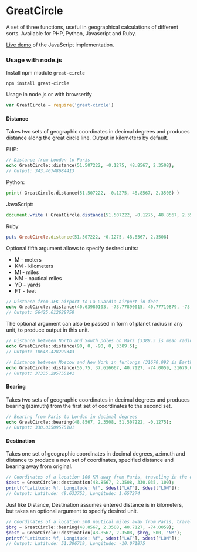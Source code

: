 GreatCircle
===========
A set of three functions, useful in geographical calculations of different sorts. Available for PHP, Python, Javascript and Ruby.

[Live demo](http://mw.gg/gc/) of the JavaScript implementation.

### Usage with node.js
Install npm module `great-circle`
```
npm install great-circle
```
Usage in node.js or with browserify
```javascript
var GreatCircle = require('great-circle')
```
#### Distance
Takes two sets of geographic coordinates in decimal degrees and produces distance along the great circle line. Output in kilometers by default.

PHP:
```php
// Distance from London to Paris
echo GreatCircle::distance(51.507222, -0.1275, 48.8567, 2.3508);
// Output: 343.46748684413
```
Python:
```python
print( GreatCircle.distance(51.507222, -0.1275, 48.8567, 2.3508) )
```
JavaScript:
```javascript
document.write ( GreatCircle.distance(51.507222, -0.1275, 48.8567, 2.3508) );
```
Ruby
```ruby
puts GreatCircle.distance(51.507222, -0.1275, 48.8567, 2.3508)
```
Optional fifth argument allows to specify desired units:
* M - meters
* KM - kilometers
* MI - miles
* NM - nautical miles
* YD - yards
* FT - feet

```php
// Distance from JFK airport to La Guardia airport in feet
echo GreatCircle::distance(40.63980103, -73.77890015, 40.77719879, -73.87259674, "FT");
// Output: 56425.612628758
```
The optional argument can also be passed in form of planet radius in any unit, to produce output in this unit.
```php
// Distance between North and South poles on Mars (3389.5 is mean radius of Mars in kilometers)
echo GreatCircle::distance(90, 0, -90, 0, 3389.5);
// Output: 10648.428299343
```
```php
// Distance between Moscow and New York in furlongs (31670.092 is Earth radius in furlongs)
echo GreatCircle::distance(55.75, 37.616667, 40.7127, -74.0059, 31670.092);
// Output: 37335.295755141
```
#### Bearing
Takes two sets of geographic coordinates in decimal degrees and produces bearing (azimuth) from the first set of coordinates to the second set.
```php
// Bearing from Paris to London in decimal degrees
echo GreatCircle::bearing(48.8567, 2.3508, 51.507222, -0.1275);
// Output: 330.03509575101
```
#### Destination
Takes one set of geographic coordinates in decimal degrees, azimuth and distance to produce a new set of coordinates, specified distance and bearing away from original.
```php
// Coordinates of a location 100 KM away from Paris, traveling in the direction of London
$dest = GreatCircle::destination(48.8567, 2.3508, 330.035, 100);
printf("Latitude: %f, Longitude: %f", $dest["LAT"], $dest["LON"]);
// Output: Latitude: 49.633753, Longitude: 1.657274
```
Just like Distance, Destination assumes entered distance is in kilometers, but takes an optional argument to specify desired unit.
```php
// Coordinates of a location 500 nautical miles away from Paris, traveling in the direction of New York
$brg = GreatCircle::bearing(48.8567, 2.3508, 40.7127, -74.0059);
$dest = GreatCircle::destination(48.8567, 2.3508, $brg, 500, "NM");
printf("Latitude: %f, Longitude: %f", $dest["LAT"], $dest["LON"]);
// Output: Latitude: 51.306719, Longitude: -10.071875
```
